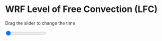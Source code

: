 <h1>WRF Level of Free Convection (LFC)</h1>
<p>Drag the slider to change the time</p>

<div class="slidecontainer">
<input oninput='setImage(this)' class="slider" type="range" min="0" max="37" value="0" step="1" />
<img id='img'/>
</div>

<script>
var img = document.getElementById('img');
var img_array = ['/assets/images/wrf/lc_wrfout_d01_2020-07-07_12:00:00.png',
'/assets/images/wrf/lc_wrfout_d01_2020-07-07_13:00:00.png',
'/assets/images/wrf/lc_wrfout_d01_2020-07-07_14:00:00.png',
'/assets/images/wrf/lc_wrfout_d01_2020-07-07_15:00:00.png',
'/assets/images/wrf/lc_wrfout_d01_2020-07-07_16:00:00.png',
'/assets/images/wrf/lc_wrfout_d01_2020-07-07_17:00:00.png',
'/assets/images/wrf/lc_wrfout_d01_2020-07-07_18:00:00.png',
'/assets/images/wrf/lc_wrfout_d01_2020-07-07_19:00:00.png',
'/assets/images/wrf/lc_wrfout_d01_2020-07-07_20:00:00.png',
'/assets/images/wrf/lc_wrfout_d01_2020-07-07_21:00:00.png',
'/assets/images/wrf/lc_wrfout_d01_2020-07-07_22:00:00.png',
'/assets/images/wrf/lc_wrfout_d01_2020-07-07_23:00:00.png',
'/assets/images/wrf/lc_wrfout_d01_2020-07-08_00:00:00.png',
'/assets/images/wrf/lc_wrfout_d01_2020-07-08_01:00:00.png',
'/assets/images/wrf/lc_wrfout_d01_2020-07-08_02:00:00.png',
'/assets/images/wrf/lc_wrfout_d01_2020-07-08_03:00:00.png',
'/assets/images/wrf/lc_wrfout_d01_2020-07-08_04:00:00.png',
'/assets/images/wrf/lc_wrfout_d01_2020-07-08_05:00:00.png',
'/assets/images/wrf/lc_wrfout_d01_2020-07-08_06:00:00.png',
'/assets/images/wrf/lc_wrfout_d01_2020-07-08_07:00:00.png',
'/assets/images/wrf/lc_wrfout_d01_2020-07-08_08:00:00.png',
'/assets/images/wrf/lc_wrfout_d01_2020-07-08_09:00:00.png',
'/assets/images/wrf/lc_wrfout_d01_2020-07-08_10:00:00.png',
'/assets/images/wrf/lc_wrfout_d01_2020-07-08_11:00:00.png',
'/assets/images/wrf/lc_wrfout_d01_2020-07-08_12:00:00.png',
'/assets/images/wrf/lc_wrfout_d01_2020-07-08_13:00:00.png',
'/assets/images/wrf/lc_wrfout_d01_2020-07-08_14:00:00.png',
'/assets/images/wrf/lc_wrfout_d01_2020-07-08_15:00:00.png',
'/assets/images/wrf/lc_wrfout_d01_2020-07-08_16:00:00.png',
'/assets/images/wrf/lc_wrfout_d01_2020-07-08_17:00:00.png',
'/assets/images/wrf/lc_wrfout_d01_2020-07-08_18:00:00.png',
'/assets/images/wrf/lc_wrfout_d01_2020-07-08_19:00:00.png',
'/assets/images/wrf/lc_wrfout_d01_2020-07-08_20:00:00.png',
'/assets/images/wrf/lc_wrfout_d01_2020-07-08_21:00:00.png',
'/assets/images/wrf/lc_wrfout_d01_2020-07-08_22:00:00.png',
'/assets/images/wrf/lc_wrfout_d01_2020-07-08_23:00:00.png',
'/assets/images/wrf/lc_wrfout_d01_2020-07-09_00:00:00.png',];
function setImage(obj)
{
        var value = obj.value;
        img.src = img_array[value];

}
</script>
